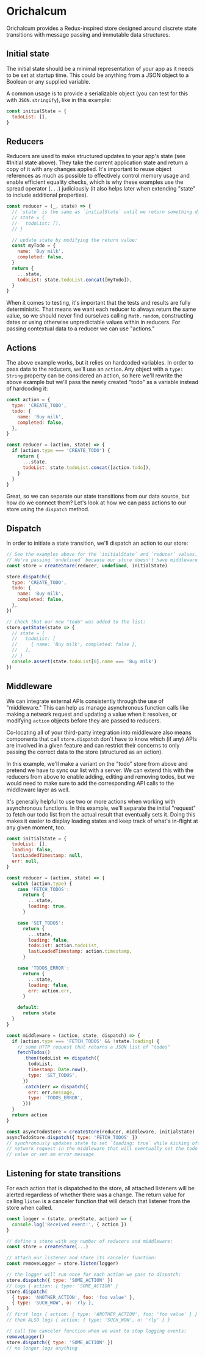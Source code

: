 # Orichalcum

Orichalcum provides a Redux-inspired store designed around discrete state
transitions with message passing and immutable data structures.
 
## Initial state

The initial state should be a minimal representation of your app as it needs
to be set at startup time. This could be anything from a JSON object to a
Boolean or any supplied variable.

A common usage is to provide a serializable object (you can test for this with
`JSON.stringify`), like in this example:

```javascript
const initialState = {
  todoList: [],
}
```

## Reducers

Reducers are used to make structured updates to your app's state (see #Initial
state above). They take the current application state and return a copy of it
with any changes applied. It's important to reuse object references as much as
possible to effectively control memory usage and enable efficient equality
checks, which is why these examples use the spread operator (`...`) judiciously
(it also helps later when extending "state" to include additional properties).

```javascript
const reducer = (_, state) => {
  // `state` is the same as `initialState` until we return something different:
  // state = {
  //   todoList: [],
  // }

  // update state by modifying the return value:
  const myTodo = {
    name: 'Buy milk',
    completed: false,
  }
  return {
    ...state,
    todoList: state.todoList.concat([myTodo]),
  }
}
```

When it comes to testing, it's important that the tests and results are fully
deterministic. That means we want each reducer to always return the same value,
so we should never find ourselves calling `Math.random`, constructing dates or
using otherwise unpredictable values within in reducers. For passing contextual
data to a reducer we can use "actions."

## Actions

The above example works, but it relies on hardcoded variables. In order to pass
data to the reducers, we'll use an `action`. Any object with a `type: String`
property can be considered an action, so here we'll rewrite the above example
but we'll pass the newly created "todo" as a variable instead of hardcoding it:

```javascript
const action = {
  type: 'CREATE_TODO',
  todo: {
    name: 'Buy milk',
    completed: false,
  },
}

const reducer = (action, state) => {
  if (action.type === 'CREATE_TODO') {
    return {
      ...state,
      todoList: state.todoList.concat([action.todo]),
    }
  }
}
```

Great, so we can separate our state transitions from our data source, but how
do we connect them? Let's look at how we can pass actions to our store using
the `dispatch` method.

## Dispatch

In order to initiate a state transition, we'll dispatch an action to our store:

```javascript
// See the examples above for the `initialState` and `reducer` values.
// We're passing `undefined` because our store doesn't have middleware yet
const store = createStore(reducer, undefined, initialState)

store.dispatch({
  type: 'CREATE_TODO',
  todo: {
    name: 'Buy milk',
    completed: false,
  },
})

// check that our new "todo" was added to the list:
store.getState(state => {
  // state = {
  //   todoList: [
  //     { name: 'Buy milk', completed: false },
  //   ],
  // }
  console.assert(state.todoList[0].name === 'Buy milk')
})
```

## Middleware

We can integrate external APIs consistently through the use of "middleware."
This can help us manage asynchronous function calls like making a network
request and updating a value when it resolves, or modifying `action` objects
before they are passed to reducers.

Co-locating all of your third-party integration into middleware also means
components that call `store.dispatch` don't have to know which (if any) APIs
are involved in a given feature and can restrict their concerns to only passing
the correct data to the store (structured as an action).

In this example, we'll make a variant on the "todo" store from above and
pretend we have to sync our list with a server. We can extend this with
the reducers from above to enable adding, editing and removing todos, but
we would need to make sure to add the corresponding API calls to the
middleware layer as well.

It's generally helpful to use two or more actions when working with
asynchronous functions. In this example, we'll separate the initial "request"
to fetch our todo list from the actual result that eventually sets it. Doing
this makes it easier to display loading states and keep track of what's
in-flight at any given moment, too.

```javascript
const initialState = {
  todoList: [],
  loading: false,
  lastLoadedTimestamp: null,
  err: null,
}

const reducer = (action, state) => {
  switch (action.type) {
    case 'FETCH_TODOS':
      return {
        ...state,
        loading: true,
      }

    case 'SET_TODOS':
      return {
        ...state,
        loading: false,
        todoList: action.todoList,
        lastLoadedTimestamp: action.timestamp,
      } 

    case 'TODOS_ERROR':
      return {
        ...state,
        loading: false,
        err: action.err,
      }

    default:
      return state
  }
}

const middleware = (action, state, dispatch) => {
  if (action.type === 'FETCH_TODOS' && !state.loading) {
    // some HTTP request that returns a JSON list of "todos"
    fetchTodos()
      .then(todoList => dispatch({
        todoList,
        timestamp: Date.now(),
        type: 'SET_TODOS',
      })
      .catch(err => dispatch({
        err: err.message,
        type: 'TODOS_ERROR',
      }))
  }
  return action
}

const asyncTodoStore = createStore(reducer, middleware, initialState)
asyncTodoStore.dispatch({ type: 'FETCH_TODOS' })
// synchronously updates state to set `loading: true` while kicking off a
// network request in the middleware that will eventually set the todo list
// value or set an error message
```

## Listening for state transitions

For each action that is dispatched to the store, all attached listeners will
be alerted regardless of whether there was a change. The return value for
calling `listen` is a canceler function that will detach that listener from
the store when called.

```javascript
const logger = (state, prevState, action) => {
  console.log('Received event!', { action })
}

// define a store with any number of reducers and middleware:
const store = createStore(...)

// attach our listener and store its canceler function:
const removeLogger = store.listen(logger)

// the logger will run once for each action we pass to dispatch:
store.dispatch({ type: 'SOME_ACTION' })
// logs { action: { type: 'SOME_ACTION' }
store.dispatch(
  { type: 'ANOTHER_ACTION', foo: 'foo value' },
  { type: 'SUCH_WOW', o: 'rly },
)
// first logs { action: { type: 'ANOTHER_ACTION', foo: 'foo value' } }
// then ALSO logs { action: { type: 'SUCH_WOW', o: 'rly' } } 

// call the canceler function when we want to stop logging events:
removeLogger()
store.dispatch({ type: 'SOME_ACTION' })
// no longer logs anything
```
